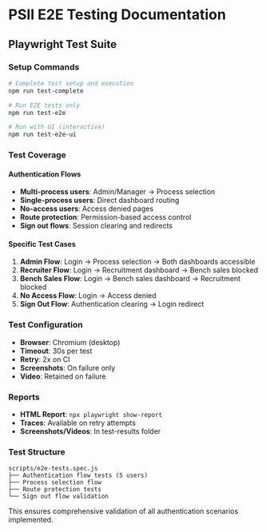 # PSII E2E Testing Documentation

## Playwright Test Suite

### Setup Commands
```bash
# Complete test setup and execution
npm run test-complete

# Run E2E tests only
npm run test-e2e

# Run with UI (interactive)
npm run test-e2e-ui
```

### Test Coverage

#### Authentication Flows
- **Multi-process users**: Admin/Manager → Process selection
- **Single-process users**: Direct dashboard routing
- **No-access users**: Access denied pages
- **Route protection**: Permission-based access control
- **Sign out flows**: Session clearing and redirects

#### Specific Test Cases
1. **Admin Flow**: Login → Process selection → Both dashboards accessible
2. **Recruiter Flow**: Login → Recruitment dashboard → Bench sales blocked
3. **Bench Sales Flow**: Login → Bench sales dashboard → Recruitment blocked
4. **No Access Flow**: Login → Access denied
5. **Sign Out Flow**: Authentication clearing → Login redirect

### Test Configuration
- **Browser**: Chromium (desktop)
- **Timeout**: 30s per test
- **Retry**: 2x on CI
- **Screenshots**: On failure only
- **Video**: Retained on failure

### Reports
- **HTML Report**: `npx playwright show-report`
- **Traces**: Available on retry attempts
- **Screenshots/Videos**: In test-results folder

### Test Structure
```
scripts/e2e-tests.spec.js
├── Authentication flow tests (5 users)
├── Process selection flow
├── Route protection tests
└── Sign out flow validation
```

This ensures comprehensive validation of all authentication scenarios implemented.
